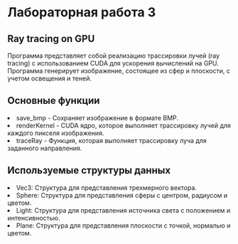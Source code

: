 # Лабораторная работа 3
## Ray tracing on GPU

Программа представляет собой реализацию трассировки лучей (ray tracing) с использованием CUDA для ускорения вычислений на GPU. Программа генерирует изображение, состоящее из сфер и плоскости, с учетом освещения и теней.

## Основные функции
<li> save_bmp -  Сохраняет изображение в формате BMP.
<li> renderKernel - CUDA ядро, которое выполняет трассировку лучей для каждого пикселя изображения.
<li> traceRay - Функция, которая выполняет трассировку луча для заданного направления.

## Используемые структуры данных
<li> Vec3: Структура для представления трехмерного вектора.
<li> Sphere: Структура для представления сферы с центром, радиусом и цветом.
<li> Light: Структура для представления источника света с положением и интенсивностью.
<li> Plane: Структура для представления плоскости с точкой, нормалью и цветом.


